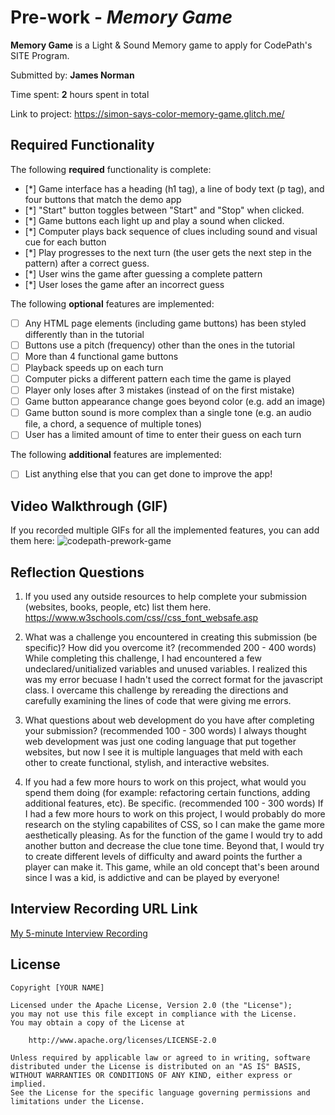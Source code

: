# Pre-work - *Memory Game*

**Memory Game** is a Light & Sound Memory game to apply for CodePath's SITE Program. 

Submitted by: **James Norman**

Time spent: **2** hours spent in total

Link to project: https://simon-says-color-memory-game.glitch.me/

## Required Functionality

The following **required** functionality is complete:

* [*] Game interface has a heading (h1 tag), a line of body text (p tag), and four buttons that match the demo app
* [*] "Start" button toggles between "Start" and "Stop" when clicked. 
* [*] Game buttons each light up and play a sound when clicked. 
* [*] Computer plays back sequence of clues including sound and visual cue for each button
* [*] Play progresses to the next turn (the user gets the next step in the pattern) after a correct guess. 
* [*] User wins the game after guessing a complete pattern
* [*] User loses the game after an incorrect guess

The following **optional** features are implemented:

* [ ] Any HTML page elements (including game buttons) has been styled differently than in the tutorial
* [ ] Buttons use a pitch (frequency) other than the ones in the tutorial
* [ ] More than 4 functional game buttons
* [ ] Playback speeds up on each turn
* [ ] Computer picks a different pattern each time the game is played
* [ ] Player only loses after 3 mistakes (instead of on the first mistake)
* [ ] Game button appearance change goes beyond color (e.g. add an image)
* [ ] Game button sound is more complex than a single tone (e.g. an audio file, a chord, a sequence of multiple tones)
* [ ] User has a limited amount of time to enter their guess on each turn

The following **additional** features are implemented:

- [ ] List anything else that you can get done to improve the app!

## Video Walkthrough (GIF)

If you recorded multiple GIFs for all the implemented features, you can add them here:
![codepath-prework-game](https://user-images.githubusercontent.com/90727388/161298298-e80f5091-7bbc-4ed2-aac4-5ce66d93c5f1.gif)


## Reflection Questions
1. If you used any outside resources to help complete your submission (websites, books, people, etc) list them here. 
https://www.w3schools.com/css//css_font_websafe.asp

2. What was a challenge you encountered in creating this submission (be specific)? How did you overcome it? (recommended 200 - 400 words) 
While completing this challenge, I had encountered a few undeclared/unitialized variables and unused variables. I realized this was my error becuase I hadn't used the correct format for the javascript class. I overcame this challenge by rereading the directions and carefully examining the lines of code that were giving me errors.

3. What questions about web development do you have after completing your submission? (recommended 100 - 300 words) 
I always thought web development was just one coding language that put together websites, but now I see it is multiple languages that meld with each other to create functional, stylish, and interactive websites.

4. If you had a few more hours to work on this project, what would you spend them doing (for example: refactoring certain functions, adding additional features, etc). Be specific. (recommended 100 - 300 words) 
If I had a few more hours to work on this project, I would probably do more research on the styling capabilites of CSS, so I can make the game more aesthetically pleasing. As for the function of the game I would try to add another button and decrease the clue tone time. Beyond that, I would try to create different levels of difficulty and award points the further a player can make it. This game, while an old concept that's been around since I was a kid, is addictive and can be played by everyone!



## Interview Recording URL Link

[My 5-minute Interview Recording](your-link-here)


## License

    Copyright [YOUR NAME]

    Licensed under the Apache License, Version 2.0 (the "License");
    you may not use this file except in compliance with the License.
    You may obtain a copy of the License at

        http://www.apache.org/licenses/LICENSE-2.0

    Unless required by applicable law or agreed to in writing, software
    distributed under the License is distributed on an "AS IS" BASIS,
    WITHOUT WARRANTIES OR CONDITIONS OF ANY KIND, either express or implied.
    See the License for the specific language governing permissions and
    limitations under the License.
